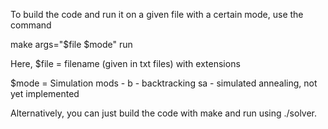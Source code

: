 To build the code and run it on a given file with a certain mode, use the command

make args="$file $mode" run


Here,
$file = filename (given in txt files) with extensions

$mode = Simulation mods - 
    b - backtracking
    sa - simulated annealing, not yet implemented



Alternatively, you can just build the code with make and run using ./solver.
